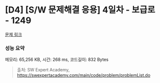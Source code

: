 # [D4] [S/W 문제해결 응용] 4일차 - 보급로 - 1249 

[문제 링크](https://swexpertacademy.com/main/code/problem/problemDetail.do?contestProbId=AV15QRX6APsCFAYD) 

### 성능 요약

메모리: 65,256 KB, 시간: 268 ms, 코드길이: 832 Bytes



> 출처: SW Expert Academy, https://swexpertacademy.com/main/code/problem/problemList.do